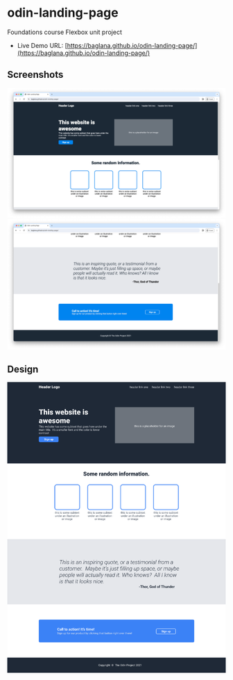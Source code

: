 # odin-landing-page

Foundations course Flexbox unit project

- Live Demo URL: [https://baglana.github.io/odin-landing-page/](https://baglana.github.io/odin-landing-page/)

## Screenshots

![](./screenshots/1.png)
![](./screenshots/2.png)

## Design

![](./design/01.png)
